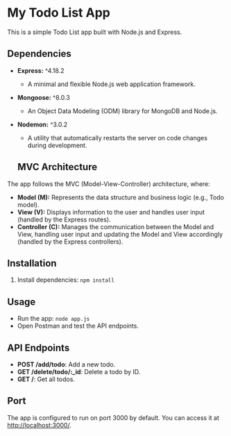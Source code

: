 # My Todo List App

This is a simple Todo List app built with Node.js and Express.


## Dependencies

- **Express:** ^4.18.2
  - A minimal and flexible Node.js web application framework.

- **Mongoose:** ^8.0.3
  - An Object Data Modeling (ODM) library for MongoDB and Node.js.

- **Nodemon:** ^3.0.2
  - A utility that automatically restarts the server on code changes during development.


  ## MVC Architecture

The app follows the MVC (Model-View-Controller) architecture, where:

- **Model (M):** Represents the data structure and business logic (e.g., Todo model).
- **View (V):** Displays information to the user and handles user input (handled by the Express routes).
- **Controller (C):** Manages the communication between the Model and View, handling user input and updating the Model and View accordingly (handled by the Express controllers).





## Installation

1. Install dependencies: `npm install`

## Usage

- Run the app: `node app.js`
- Open Postman and test the API endpoints.

## API Endpoints

- **POST /add/todo**: Add a new todo.
- **GET /delete/todo/:_id**: Delete a todo by ID.
- **GET /**: Get all todos.

## Port

The app is configured to run on port 3000 by default. You can access it at [http://localhost:3000/](http://localhost:3000/).




